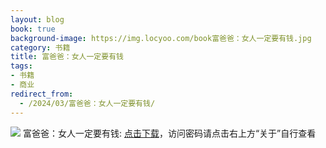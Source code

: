```yaml
---
layout: blog
book: true
background-image: https://img.locyoo.com/book富爸爸：女人一定要有钱.jpg
category: 书籍
title: 富爸爸：女人一定要有钱
tags:
- 书籍
- 商业
redirect_from:
  - /2024/03/富爸爸：女人一定要有钱/
---
```

![](https://img.locyoo.com/book富爸爸：女人一定要有钱.jpg)
富爸爸：女人一定要有钱: <a name = "ref1" href="https://url18.ctfile.com/f/50983618-1345418470-208176?p=3619">点击下载</a>，访问密码请点击右上方“关于”自行查看